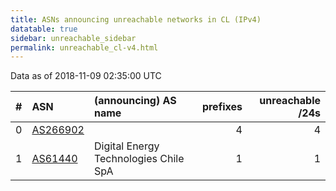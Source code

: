 ```yaml
---
title: ASNs announcing unreachable networks in CL (IPv4)
datatable: true
sidebar: unreachable_sidebar
permalink: unreachable_cl-v4.html
---
```


Data as of 2018-11-09 02:35:00 UTC


<div class="datatable-begin"></div>

|   # | ASN                                      | (announcing) AS name                  |   prefixes |   unreachable /24s |
|----:|:-----------------------------------------|:--------------------------------------|-----------:|-------------------:|
|   0 | [AS266902](unreachable_AS266902-v4.html) |                                       |          4 |                  4 |
|   1 | [AS61440](unreachable_AS61440-v4.html)   | Digital Energy Technologies Chile SpA |          1 |                  1 |

<div class="datatable-end"></div>